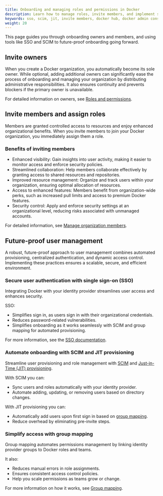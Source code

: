 ```yaml
---
title: Onboarding and managing roles and permissions in Docker
description: Learn how to manage roles, invite members, and implement scalable access control in Docker for secure and efficient collaboration.
keywords: sso, scim, jit, invite members, docker hub, docker admin console, onboarding, security
weight: 20
---
```


This page guides you through onboarding owners and members, and using tools like SSO and SCIM to future-proof onboarding going forward.

## Invite owners

When you create a Docker organization, you automatically become its sole owner. While optional, adding additional owners can significantly ease the process of onboarding and managing your organization by distributing administrative responsibilities. It also ensures continuity and prevents blockers if the primary owner is unavailable.

For detailed information on owners, see [Roles and permissions](/manuals/enterprise/security/roles-and-permissions.md).

## Invite members and assign roles

Members are granted controlled access to resources and enjoy enhanced organizational benefits. When you invite members to join your Docker organization, you immediately assign them a role.

### Benefits of inviting members

- Enhanced visibility: Gain insights into user activity, making it easier to monitor access and enforce security policies.
- Streamlined collaboration: Help members collaborate effectively by granting access to shared resources and repositories.
- Improved resource management: Organize and track users within your organization, ensuring optimal allocation of resources.
- Access to enhanced features: Members benefit from organization-wide perks, such as increased pull limits and access to premium Docker features.
- Security control: Apply and enforce security settings at an organizational level, reducing risks associated with unmanaged accounts.

For detailed information, see [Manage organization members](/manuals/admin/organization/members.md).

## Future-proof user management

A robust, future-proof approach to user management combines automated provisioning, centralized authentication, and dynamic access control. Implementing these practices ensures a scalable, secure, and efficient environment.

### Secure user authentication with single sign-on (SSO)

Integrating Docker with your identity provider streamlines user access and enhances security.

SSO:

- Simplifies sign in, as users sign in with their organizational credentials.
- Reduces password-related vulnerabilities.
- Simplifies onboarding as it works seamlessly with SCIM and group mapping for automated provisioning.

For more information, see the [SSO documentation](/manuals/enterprise/security/single-sign-on/_index.md).

### Automate onboarding with SCIM and JIT provisioning

Streamline user provisioning and role management with [SCIM](/manuals/enterprise/security/provisioning/scim.md) and [Just-in-Time (JIT) provisioning](/manuals/enterprise/security/provisioning/just-in-time.md).

With SCIM you can:

- Sync users and roles automatically with your identity provider.
- Automate adding, updating, or removing users based on directory changes.

With JIT provisioning you can:

- Automatically add users upon first sign in based on [group mapping](#simplify-access-with-group-mapping).
- Reduce overhead by eliminating pre-invite steps.

### Simplify access with group mapping

Group mapping automates permissions management by linking identity provider groups to Docker roles and teams.

It also:

- Reduces manual errors in role assignments.
- Ensures consistent access control policies.
- Help you scale permissions as teams grow or change.

For more information on how it works, see [Group mapping](/manuals/enterprise/security/provisioning/group-mapping.md).
